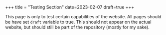 +++
title = "Testing Section"
date=2023-02-07
draft=true
+++

This page is only to test certain capabilities of the website. All pages should be have set `draft` variable to true. This should not appear on the actual website, but should still be part of the repository (mostly for my sake).